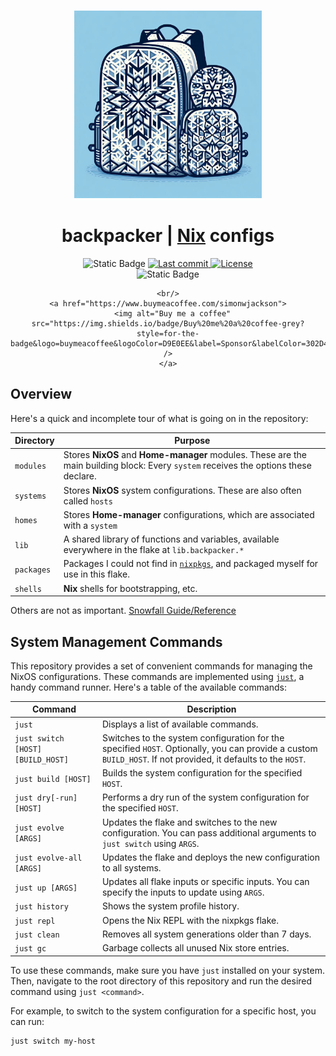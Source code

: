 <h3 align="center">
    <img src="./.github/assets/backpacker-logo.jpg" width="300px"/>
</h3>
<h1 align="center">
    backpacker | <a href="https://nixos.org">Nix</a> configs
</h1>

<div align="center">
    <img alt="Static Badge" src="https://img.shields.io/badge/State-Forever_WIP-ff7b72?style=for-the-badge&logo=fireship&logoColor=ff7b72&labelColor=161B22">
    <a href="https://github.com/simonwjackson/backpacker/pulse">
      <img alt="Last commit" src="https://img.shields.io/github/last-commit/simonwjackson/backpacker?style=for-the-badge&logo=github&logoColor=D9E0EE&labelColor=302D41&color=9fdf9f"/>
    </a>
    <a href="https://github.com/simonwjackson/backpacker/tree/main/LICENSE">
      <img alt="License" src="https://img.shields.io/badge/License-MIT-907385605422448742?style=for-the-badge&logo=agpl&color=DDB6F2&logoColor=D9E0EE&labelColor=302D41">
    </a>
    <br/>
    <img alt="Static Badge" src="https://img.shields.io/badge/Nix On Droid-24.05-d2a8ff?style=for-the-badge&logo=NixOS&logoColor=cba6f7&labelColor=161B22">

    <br/>
    <a href="https://www.buymeacoffee.com/simonwjackson">
      <img alt="Buy me a coffee" src="https://img.shields.io/badge/Buy%20me%20a%20coffee-grey?style=for-the-badge&logo=buymeacoffee&logoColor=D9E0EE&label=Sponsor&labelColor=302D41&color=ffff99" />
    </a>
</div>

## Overview

Here's a quick and incomplete tour of what is going on in the repository:</p>

| Directory  | Purpose                                                                                                                              |
| ---------- | ------------------------------------------------------------------------------------------------------------------------------------ |
| `modules`  | Stores **NixOS** and **Home-manager** modules. These are the main building block: Every `system` receives the options these declare. |
| `systems`  | Stores **NixOS** system configurations. These are also often called `hosts`                                                          |
| `homes`    | Stores **Home-manager** configurations, which are associated with a `system`                                                         |
| `lib`      | A shared library of functions and variables, available everywhere in the flake at `lib.backpacker.*`                                |
| `packages` | Packages I could not find in [`nixpkgs`](https://github.com/nixos/nixpkgs), and packaged myself for use in this flake.               |
| `shells`   | **Nix** shells for bootstrapping, etc.                                                                                               |

Others are not as important. [Snowfall Guide/Reference](https://snowfall.org/guides/lib/quickstart/)

## System Management Commands

This repository provides a set of convenient commands for managing the NixOS configurations. These commands are implemented using [`just`](https://github.com/casey/just), a handy command runner. Here's a table of the available commands:

| Command                           | Description                                                                                                                                                   |
| --------------------------------- | ------------------------------------------------------------------------------------------------------------------------------------------------------------- |
| `just`                            | Displays a list of available commands.                                                                                                                        |
| `just switch [HOST] [BUILD_HOST]` | Switches to the system configuration for the specified `HOST`. Optionally, you can provide a custom `BUILD_HOST`. If not provided, it defaults to the `HOST`. |
| `just build [HOST]`               | Builds the system configuration for the specified `HOST`.                                                                                                     |
| `just dry[-run] [HOST]`           | Performs a dry run of the system configuration for the specified `HOST`.                                                                                      |
| `just evolve [ARGS]`              | Updates the flake and switches to the new configuration. You can pass additional arguments to `just switch` using `ARGS`.                                     |
| `just evolve-all [ARGS]`          | Updates the flake and deploys the new configuration to all systems.                                                                                           |
| `just up [ARGS]`                  | Updates all flake inputs or specific inputs. You can specify the inputs to update using `ARGS`.                                                               |
| `just history`                    | Shows the system profile history.                                                                                                                             |
| `just repl`                       | Opens the Nix REPL with the nixpkgs flake.                                                                                                                    |
| `just clean`                      | Removes all system generations older than 7 days.                                                                                                             |
| `just gc`                         | Garbage collects all unused Nix store entries.                                                                                                                |

To use these commands, make sure you have `just` installed on your system. Then, navigate to the root directory of this repository and run the desired command using `just <command>`.

For example, to switch to the system configuration for a specific host, you can run:

```bash
just switch my-host
```
